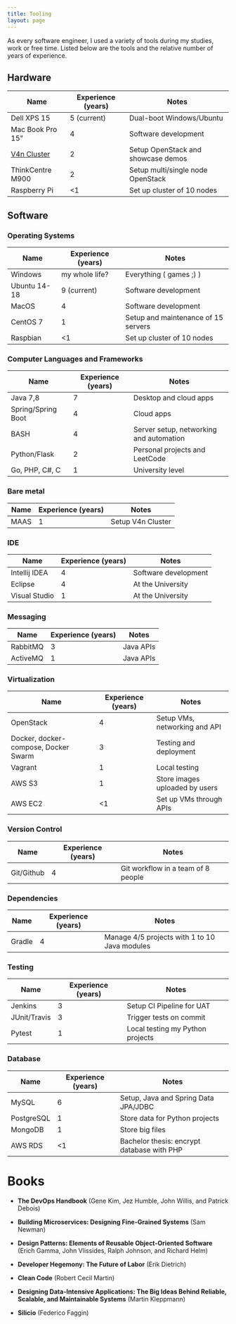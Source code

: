 ```yaml
---
title: Tooling
layout: page
---
```

As every software engineer, I used a variety of tools during my studies, work or free time. Listed below are the tools and the relative number of years of experience.

## Hardware

| Name        | Experience (years) | Notes  |
| ------------- |-------------|--------------|
| Dell XPS 15      | 5 (current) | Dual-boot Windows/Ubuntu |
| Mac Book Pro 15"     | 4   | Software development   |
| [V4n Cluster](https://www.tranquilpc.co/v4n)          | 2    |    Setup OpenStack and showcase demos  |
| ThinkCentre M900 | 2   |   Setup multi/single node OpenStack  |
| Raspberry Pi     | <1 |    Set up cluster of 10 nodes        |

## Software
### Operating Systems

| Name       | Experience (years)           | Notes  |
| ------------- |-------------| -----|
| Windows | my whole life?      |    Everything ( games ;) ) |
| Ubuntu 14-18      | 9 (current) | Software development |
| MacOS | 4      |    Software development |
| CentOS 7    | 1      | Setup and maintenance of 15 servers  |
| Raspbian | <1      |    Set up cluster of 10 nodes |

### Computer Languages and Frameworks

| Name       | Experience (years) | Notes  |
| ------------- |-------------| -----|
| Java 7,8  | 7 | Desktop and cloud apps |
| Spring/Spring Boot  | 4 | Cloud apps |
| BASH | 4 | Server setup, networking and automation  |
| Python/Flask | 2 | Personal projects and LeetCode |
| Go, PHP, C#, C | 1 | University level |  

### Bare metal

| Name       | Experience (years)| Notes  |
| ------------- |----| -----|
| MAAS | 1 | Setup V4n Cluster |

### IDE

| Name        | Experience (years) | Notes  |
| ------------- |-------------| -------|
| Intellij IDEA | 4 | Software development  |
| Eclipse    | 4    | At the University   |
| Visual Studio    | 1    | At the University   |

### Messaging

| Name        | Experience (years) | Notes  |
| ------------- |-------------| -------|
| RabbitMQ | 3 | Java APIs  |
| ActiveMQ    | 1    | Java APIs   |

### Virtualization

| Name       | Experience (years)| Notes  |
| ------------- |-------------| -----|
| OpenStack      | 4 | Setup VMs, networking and API |
| Docker, docker-compose, Docker Swarm | 3 |    Testing and deployment |
| Vagrant    | 1 | Local testing  |
| AWS S3 | 1   |    Store images uploaded by users |
| AWS EC2 | <1  |    Set up VMs through APIs |

### Version Control

| Name       | Experience (years)           | Notes  |
| ------------- |-------------| -----|
| Git/Github      | 4 | Git workflow in a team of 8 people |

### Dependencies

| Name       | Experience (years)           | Notes  |
| ------------- |-------------| -----|
| Gradle      | 4 | Manage 4/5 projects with 1 to 10 Java modules |

### Testing

| Name       | Experience (years)           | Notes  |
| ------------- |-------------| -----|
| Jenkins      | 3 | Setup CI Pipeline for UAT |
| JUnit/Travis    | 3   | Trigger tests on commit |
| Pytest | 1 | Local testing my Python projects  |

### Database

| Name       | Experience (years)           | Notes  |
| ------------- |-------------| -----|
| MySQL      | 6 | Setup, Java and Spring Data JPA/JDBC |
| PostgreSQL | 1 | Store data for Python projects |
| MongoDB | 1 | Store big files |
| AWS RDS    | <1 | Bachelor thesis: encrypt database with PHP  |



# Books

- **The DevOps Handbook** (Gene Kim, Jez Humble, John Willis, and Patrick Debois)

- **Building Microservices: Designing Fine-Grained Systems** (Sam Newman)

- **Design Patterns: Elements of Reusable Object-Oriented Software** (Erich Gamma, John Vlissides, Ralph Johnson, and Richard Helm)

- **Developer Hegemony: The Future of Labor** (Erik Dietrich)

- **Clean Code** (Robert Cecil Martin)

- **Designing Data-Intensive Applications: The Big Ideas Behind Reliable, Scalable, and Maintainable Systems** (Martin Kleppmann)

- **Silicio** (Federico Faggin)
